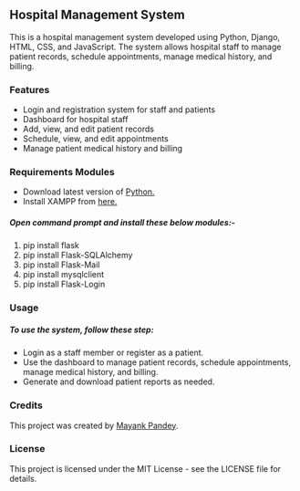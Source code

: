 ## Hospital Management System

This is a hospital management system developed using Python, Django, HTML, CSS, and JavaScript. The system allows hospital staff to manage patient records, schedule appointments, manage medical history, and billing.

### Features

* Login and registration system for staff and patients
* Dashboard for hospital staff
* Add, view, and edit patient records
* Schedule, view, and edit appointments
* Manage patient medical history and billing

### Requirements Modules

* Download latest version of [Python.](https://www.python.org/)
* Install XAMPP from [here.](https://www.apachefriends.org/)
##### Open command prompt and install these below modules:-

1. pip install flask
2. pip install Flask-SQLAlchemy
3. pip install Flask-Mail
4. pip install mysqlclient
5. pip install Flask-Login

### Usage

##### To use the system, follow these step:

* Login as a staff member or register as a patient.
* Use the dashboard to manage patient records, schedule appointments, manage medical history, and billing.
* Generate and download patient reports as needed.

### Credits

This project was created by [Mayank Pandey](https://github.com/MAYANKpandey14).

### License

This project is licensed under the MIT License - see the LICENSE file for details.



